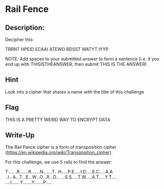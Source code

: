 # Rail Fence

## Description:

Decipher this:

TRRNT HPEID ECAAI ATEWO RDSST WATYT IYYP

NOTE: Add spaces to your submitted answer to form a sentence (i.e. if you end up with THISISTHEANSWER, then submit THIS IS THE ANSWER)

## Hint

Look into a cipher that shares a name with the title of this challenge

## Flag

THIS IS A PRETTY WEIRD WAY TO ENCRYPT DATA

## Write-Up

The Rail Fence cipher is a form of transposition cipher (https://en.wikipedia.org/wiki/Transposition_cipher).

For this challenge, we use 5 rails to find the answer:

T.......R.......R.......N.......T.
.H.....P.E.....I.D.....E.C.....A.A
..I...A...T...E...W...O...R...D...
...S.S.....T.W.....A.T.....Y.T....
....I.......Y.......Y.......P.....